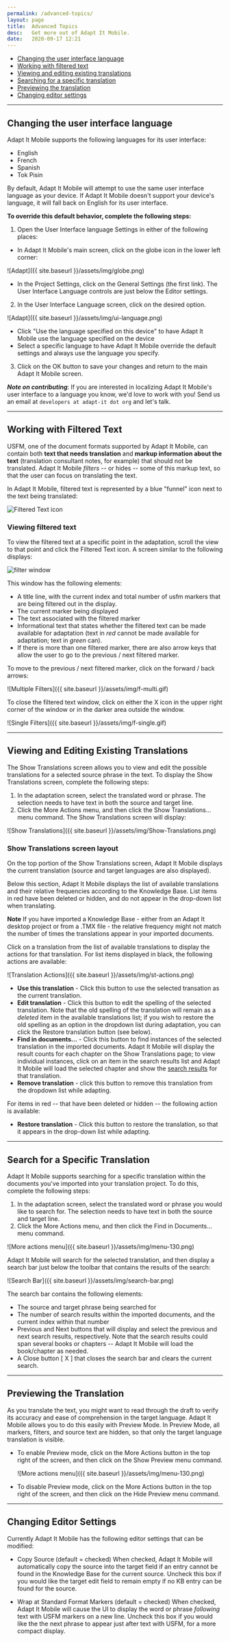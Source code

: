 ```yaml
---
permalink: /advanced-topics/
layout: page
title:  Advanced Topics
desc:   Get more out of Adapt It Mobile.
date:   2020-09-17 12:21
---
```


* [Changing the user interface language](#changing-ui-language)
* [Working with filtered text](#filtered-text)
* [Viewing and editing existing translations](#show-translations)
* [Searching for a specific translation](#search-for-translation)
* [Previewing the translation](#preview-mode)
* [Changing editor settings](#editor-settings)

----

<a id="changing-ui-language"></a>

## Changing the user interface language

Adapt It Mobile supports the following languages for its user interface:

- English
- French
- Spanish
- Tok Pisin

By default, Adapt It Mobile will attempt to use the same user interface language as your device. If Adapt It Mobile doesn't support your device's language, it will fall back on English for its user interface. 

**To override this default behavior, complete the following steps:**

1. Open the User Interface language Settings in either of the following places:

  - In Adapt It Mobile's main screen, click on the globe icon in the lower left corner: 

  ![Adapt]({{ site.baseurl }}/assets/img/globe.png)
  
  - In the Project Settings, click on the General Settings (the first link). The User Interface Language controls are just below the Editor settings.

2. In the User Interface Language screen, click on the desired option.

  ![Adapt]({{ site.baseurl }}/assets/img/ui-language.png)

  - Click "Use the language specified on this device" to have Adapt It Mobile use the language specified on the device
  - Select a specific language to have Adapt It Mobile override the default settings and always use the language you specify.

3. Click on the OK button to save your changes and return to the main Adapt It Mobile screen. 

***Note on contributing***: If you are interested in localizing Adapt It Mobile's user interface to a language you know, we'd love to work with you! Send us an email at `developers at adapt-it dot org` and let's talk.

----

<a id="filtered-text"></a>

## Working with Filtered Text

USFM, one of the document formats supported by Adapt It Mobile, can contain both **text that needs translation** and **markup information about the text** (translation consultant notes, for example) that should not be translated. Adapt It Mobile *filters* -- or hides -- some of this markup text, so that the user can focus on translating the text. 

In Adapt It Mobile, filtered text is represented by a blue "funnel" icon next to the text being translated:

![Filtered Text icon](https://raw.githubusercontent.com/adapt-it/adapt-it-mobile/master/docs/filter.png)

### Viewing filtered text

To view the filtered text at a specific point in the adaptation, scroll the view to that point and click the Filtered Text icon. A screen similar to the following displays:

![filter window](https://user-images.githubusercontent.com/1458944/28687791-3dd3e208-72d5-11e7-9117-f8925db5d1b8.png)

This window has the following elements:

- A title line, with the current index and total number of usfm markers that are being filtered out in the display.
- The current marker being displayed
- The text associated with the filtered marker
- Informational text that states whether the filtered text can be made available for adaptation (text in *red* cannot be made available for adaptation; text in *green* can).
- If there is more than one filtered marker, there are also arrow keys that allow the user to go to the previous / next filtered marker.

To move to the previous / next filtered marker, click on the forward / back arrows:

![Multiple Filters]({{ site.baseurl }}/assets/img/f-multi.gif)

To close the filtered text window, click on either the X icon in the upper right corner of the window or in the darker area outside the window.

![Single Filters]({{ site.baseurl }}/assets/img/f-single.gif)

----

<a id="show-translations"></a>

## Viewing and Editing Existing Translations

The Show Translations screen allows you to view and edit the possible translations for a selected source phrase in the text. To display the Show Translations screen, complete the following steps:

1. In the adaptation screen, select the translated word or phrase. The selection needs to have text in both the source and target line.
2. Click the More Actions menu, and then click the Show Translations... menu command. The Show Translations screen will display:

  ![Show Translations]({{ site.baseurl }}/assets/img/Show-Translations.png)

### Show Translations screen layout

On the top portion of the Show Translations screen, Adapt It Mobile displays the current translation (source and target languages are also displayed). 

Below this section, Adapt It Mobile displays the list of available translations and their relative frequencies according to the Knowledge Base. List items in red have been deleted or hidden, and do not appear in the drop-down list when translating.

**Note** If you have imported a Knowledge Base - either from an Adapt It desktop project or from a .TMX file - the relative frequency might not match the number of times the translations appear in your imported documents. 

Click on a translation from the list of available translations to display the actions for that translation. For list items displayed in black, the following actions are available:

  ![Translation Actions]({{ site.baseurl }}/assets/img/st-actions.png)

  - **Use this translation** - Click this button to use the selected transation as the current translation.
  - **Edit translation** - Click this button to edit the spelling of the selected translation. Note that the old spelling of the translation will remain as a *deleted* item in the available translations list; if you wish to restore the old spelling as an option in the dropdown list during adaptation, you can click the Restore translation button (see below). 
  - **Find in documents...** - Click this button to find instances of the selected translation in the imported documents. Adapt It Mobile will display the result counts for each chapter on the Show Translations page; to view individual instances, click on an item in the search results list and Adapt It Mobile will load the selected chapter and show the [search results](#search-for-translation) for that translation. 
  - **Remove translation** - click this button to remove this translation from the dropdown list while adapting. 

For items in red -- that have been deleted or hidden -- the following action is available:

  - **Restore translation** - Click this button to restore the translation, so that it appears in the drop-down list while adapting.

----

<a id="search-for-translation"></a>

## Search for a Specific Translation

Adapt It Mobile supports searching for a specific translation within the documents you've imported into your translation project. To do this, complete the following steps:

1. In the adaptation screen, select the translated word or phrase you would like to search for. The selection needs to have text in both the source and target line.
2. Click the More Actions menu, and then click the Find in Documents... menu command.

  ![More actions menu]({{ site.baseurl }}/assets/img/menu-130.png)

   Adapt It Mobile will search for the selected translation, and then display a search bar just below the toolbar that contains the results of the search:
   
  ![Search Bar]({{ site.baseurl }}/assets/img/search-bar.png)
   
  The search bar contains the following elements:
  
  - The source and target phrase being searched for
  - The number of search results within the imported documents, and the current index within that number
  - Previous and Next buttons that will display and select the previous and next search results, respectively. Note that the search results could span several books or chapters -- Adapt It Mobile will load the book/chapter as needed.
  - A Close button [ X ] that closes the search bar and clears the current search.

----

<a id="preview-mode"></a>

## Previewing the Translation

As you translate the text, you might want to read through the draft to verify its accuracy and ease of comprehension in the target language. Adapt It Mobile allows you to do this easily with Preview Mode. In Preview Mode, all markers, filters, and source text are hidden, so that only the target language translation is visible.

- To enable Preview mode, click on the More Actions button in the top right of the screen, and then click on the Show Preview menu command.
  
  ![More actions menu]({{ site.baseurl }}/assets/img/menu-130.png)

- To disable Preview mode, click on the More Actions button in the top right of the screen, and then click on the Hide Preview menu command.

----

<a id="editor-settings"></a>

## Changing Editor Settings

Currently Adapt It Mobile has the following editor settings that can be modified:

- Copy Source (default = checked)
  When checked, Adapt It Mobile will automatically copy the source into the target field if an entry cannot be found in the Knowledge Base for the current source. Uncheck this box if you would like the target edit field to remain empty if no KB entry can be found for the source.

- Wrap at Standard Format Markers (default = checked)
  When checked, Adapt It Mobile will cause the UI to display the word or phrase *following* text with USFM markers on a new line. Uncheck this box if you would like the the next phrase to appear just after text with USFM, for a more compact display.



